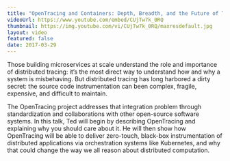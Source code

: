 ```yaml
---
title: "OpenTracing and Containers: Depth, Breadth, and the Future of Tracing"
videoUrl: https://www.youtube.com/embed/CUjTw7k_0RQ
thumbnail: https://img.youtube.com/vi/CUjTw7k_0RQ/maxresdefault.jpg
layout: video
featured: false
date: 2017-03-29
---
```


Those building microservices at scale understand the role and importance of distributed tracing: it’s the most direct way to understand how and why a system is misbehaving. But distributed tracing has long harbored a dirty secret: the source code instrumentation can been complex, fragile, expensive, and difficult to maintain.

The OpenTracing project addresses that integration problem through standardization and collaborations with other open-source software systems. In this talk, Ted will begin by describing OpenTracing and explaining why you should care about it. He will then show how OpenTracing will be able to deliver zero-touch, black-box instrumentation of distributed applications via orchestration systems like Kubernetes, and why that could change the way we all reason about distributed computation.
